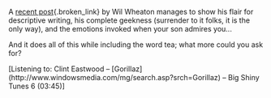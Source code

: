 A [recent post](http://www.wilwheaton.net/mt/archives/001272.php){.broken_link} by Wil Wheaton manages to show his flair for descriptive writing, his complete geekness (surrender to it folks, it is the only way), and the emotions invoked when your son admires you...

And it does all of this while including the word tea; what more could you ask for?



<div class="media">
  [Listening to: Clint Eastwood &#8211; [Gorillaz](http://www.windowsmedia.com/mg/search.asp?srch=Gorillaz) &#8211; Big Shiny Tunes 6 (03:45)]
</div>